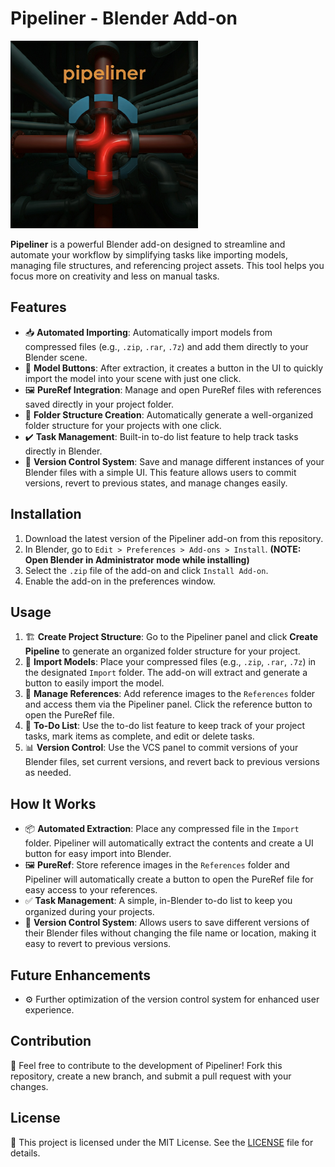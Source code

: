 # Pipeliner - Blender Add-on

<img src="./src/pipelinder_logo_2.jpeg" alt="Pipeliner Logo" height="300"  />

**Pipeliner** is a powerful Blender add-on designed to streamline and automate your workflow by simplifying tasks like importing models, managing file structures, and referencing project assets. This tool helps you focus more on creativity and less on manual tasks.

## Features

- 📥 **Automated Importing**: Automatically import models from compressed files (e.g., `.zip`, `.rar`, `.7z`) and add them directly to your Blender scene.
- 🔘 **Model Buttons**: After extraction, it creates a button in the UI to quickly import the model into your scene with just one click.
- 🖼️ **PureRef Integration**: Manage and open PureRef files with references saved directly in your project folder.
- 📁 **Folder Structure Creation**: Automatically generate a well-organized folder structure for your projects with one click.
- ✔️ **Task Management**: Built-in to-do list feature to help track tasks directly in Blender.
- 🔄 **Version Control System**: Save and manage different instances of your Blender files with a simple UI. This feature allows users to commit versions, revert to previous states, and manage changes easily.

## Installation

1. Download the latest version of the Pipeliner add-on from this repository.
2. In Blender, go to `Edit > Preferences > Add-ons > Install`. **(NOTE: Open Blender in Administrator mode while installing)**
3. Select the `.zip` file of the add-on and click `Install Add-on`.
4. Enable the add-on in the preferences window.

## Usage

1. 🏗️ **Create Project Structure**: Go to the Pipeliner panel and click **Create Pipeline** to generate an organized folder structure for your project.
2. 📂 **Import Models**: Place your compressed files (e.g., `.zip`, `.rar`, `.7z`) in the designated `Import` folder. The add-on will extract and generate a button to easily import the model.
3. 📸 **Manage References**: Add reference images to the `References` folder and access them via the Pipeliner panel. Click the reference button to open the PureRef file.
4. 📝 **To-Do List**: Use the to-do list feature to keep track of your project tasks, mark items as complete, and edit or delete tasks.
5. 📊 **Version Control**: Use the VCS panel to commit versions of your Blender files, set current versions, and revert back to previous versions as needed.

## How It Works

- 📦 **Automated Extraction**: Place any compressed file in the `Import` folder. Pipeliner will automatically extract the contents and create a UI button for easy import into Blender.
- 🖼️ **PureRef**: Store reference images in the `References` folder and Pipeliner will automatically create a button to open the PureRef file for easy access to your references.
- ✅ **Task Management**: A simple, in-Blender to-do list to keep you organized during your projects.
- 🔄 **Version Control System**: Allows users to save different versions of their Blender files without changing the file name or location, making it easy to revert to previous versions.

## Future Enhancements

- ⚙️ Further optimization of the version control system for enhanced user experience.

## Contribution

🤝 Feel free to contribute to the development of Pipeliner! Fork this repository, create a new branch, and submit a pull request with your changes.

## License

📝 This project is licensed under the MIT License. See the [LICENSE](LICENSE) file for details.

